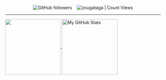 
<p align="center">
<img alt="GitHub followers" src="https://img.shields.io/github/followers/zougataga?style=social"> &nbsp;&nbsp; <img alt="zougataga | Count Views" src="https://enemo786q3svfle.m.pipedream.net" />
  <hr/>
  <a href="https://github.com/zougataga">
    <img
      align="center"
      src="https://github-readme-stats.vercel.app/api/top-langs/?username=zougataga&layout=compact&langs_count=8&theme=dark"
      height="180px"
    />
  </a>

  <a href="https://github.com/zougataga">
    <img
      align="center"
      src="https://github-readme-stats.vercel.app/api?username=zougataga&count_private=true&show_icons=true&theme=dark"
      alt="My GitHub Stats"
      height="180px"
    />
  </a>
   
</p>
